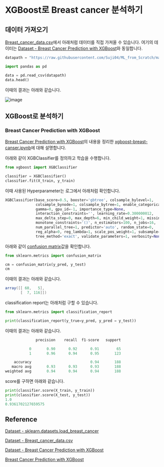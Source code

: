 #  XGBoost로 Breast cancer 분석하기 

## 데이터 가져오기 

[Breast_cancer_data.csv](https://github.com/Suji04/ML_from_Scratch/blob/master/Breast_cancer_data.csv)에서 아래처럼 데이터를 직접 가져올 수 있습니다. 여기의 데이터는 [Dataset - Breast Cancer Prediction with XGBoost](https://www.kaggle.com/code/armagansarikey/breast-cancer-prediction-with-xgboost/data)와 동일합니다. 

```python
datapath = "https://raw.githubusercontent.com/Suji04/ML_from_Scratch/master/Breast_cancer_data.csv"

import pandas as pd

data = pd.read_csv(datapath)
data.head()
```

이때의 결과는 아래와 같습니다. 

![image](https://user-images.githubusercontent.com/52392004/193499786-63c3c796-a176-48d6-8065-570e3a064930.png)

## XGBoost로 분석하기 

### Breast Cancer Prediction with XGBoost

[Breast Cancer Prediction with XGBoost](https://www.kaggle.com/code/armagansarikey/breast-cancer-prediction-with-xgboost)의 내용을 정리한 [xgboost-breast-canser.ipynb](https://github.com/kyopark2014/ML-xgboost/blob/main/breast-cancer/xgboost-breast-canser.ipynb)에 대해 설명합니다. 

아래와 같이 XGBClassifier를 정의하고 학습을 수행합니다. 

```python
from xgboost import XGBClassifier

classifier = XGBClassifier()
classifier.fit(X_train, y_train)
```

이때 사용된 Hyperparameter는 로그에서 아래처럼 확인합니다. 

```python
XGBClassifier(base_score=0.5, booster='gbtree', colsample_bylevel=1,
              colsample_bynode=1, colsample_bytree=1, enable_categorical=False,
              gamma=0, gpu_id=-1, importance_type=None,
              interaction_constraints='', learning_rate=0.300000012,
              max_delta_step=0, max_depth=6, min_child_weight=1, missing=nan,
              monotone_constraints='()', n_estimators=100, n_jobs=16,
              num_parallel_tree=1, predictor='auto', random_state=0,
              reg_alpha=0, reg_lambda=1, scale_pos_weight=1, subsample=1,
              tree_method='exact', validate_parameters=1, verbosity=None)
```              

아래와 같이 [confusion matrix](https://github.com/kyopark2014/ML-Algorithms/blob/main/confusion-matrix.md)값을 확인합니다. 

```python
from sklearn.metrics import confusion_matrix

cm = confusion_matrix(y_pred, y_test)
cm
```   

이때의 결과는 아래와 같습니다. 

```java
array([[ 60,   5],
       [  7, 116]])
```

classification report는 아래처럼 구할 수 있습니다. 

```python
from sklearn.metrics import classification_report

print(classification_report(y_true=y_pred, y_pred = y_test))
```

이때의 결과는 아래와 같습니다. 

```java
              precision    recall  f1-score   support

           0       0.90      0.92      0.91        65
           1       0.96      0.94      0.95       123

    accuracy                           0.94       188
   macro avg       0.93      0.93      0.93       188
weighted avg       0.94      0.94      0.94       188
```

score를 구하면 아래와 같습니다. 

```python
print(classifier.score(X_train, y_train))
print(classifier.score(X_test, y_test))
1.0
0.9361702127659575
```

## Reference

[Dataset - sklearn.datasets.load_breast_cancer](https://scikit-learn.org/stable/modules/generated/sklearn.datasets.load_breast_cancer.html)

[Dataset - Breast_cancer_data.csv](https://github.com/Suji04/ML_from_Scratch/blob/master/Breast_cancer_data.csv)

[Dataset - Breast Cancer Prediction with XGBoost](https://www.kaggle.com/code/armagansarikey/breast-cancer-prediction-with-xgboost/data)

[Breast Cancer Prediction with XGBoost](https://www.kaggle.com/code/armagansarikey/breast-cancer-prediction-with-xgboost)
